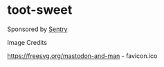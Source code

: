 # toot-sweet

Sponsored by [Sentry](https://sentry.io)

Image Credits

https://freesvg.org/mastodon-and-man - favicon.ico

